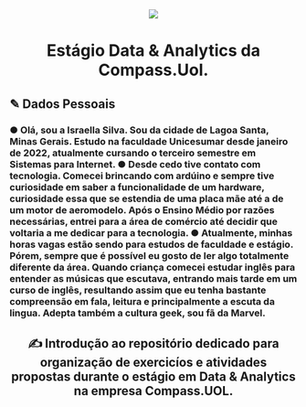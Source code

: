 <div align="center">
<img src="https://user-images.githubusercontent.com/89945563/220741589-edc19418-105c-4b07-8237-1dbc9c46c519.jpg" />
</div>

<h1 align="center"> Estágio Data & Analytics da Compass.Uol. </h1>
<h2 align="left"> ✎ Dados Pessoais </h2>

<h3 align="left"> ● Olá, sou a Israella Silva. Sou da cidade de Lagoa Santa, Minas Gerais. Estudo na faculdade Unicesumar desde janeiro de 2022, atualmente cursando o terceiro semestre em Sistemas para Internet.
● Desde cedo tive contato com tecnologia. Comecei brincando com ardúino e sempre tive curiosidade em saber a funcionalidade de um hardware, curiosidade essa que se estendia de uma placa mãe até a de um motor de aeromodelo. Após o Ensino Médio por razões necessárias, entrei para a área de comércio até decidir que voltaria a me dedicar para a tecnologia. 
● Atualmente, minhas horas vagas estão sendo para estudos de faculdade e estágio. Pórem, sempre que é possível eu gosto de ler algo totalmente diferente da área. Quando criança comecei estudar inglês para entender as músicas que escutava, entrando mais tarde em um curso de inglês, resultando assim que eu tenha bastante compreensão em fala, leitura e principalmente a escuta da lingua. Adepta também a cultura geek, sou fã da Marvel.</h3>

<h2 align="center">✍ Introdução ao repositório dedicado para organização de exercicíos e atividades propostas durante o estágio em Data & Analytics na empresa Compass.UOL.</h2>
